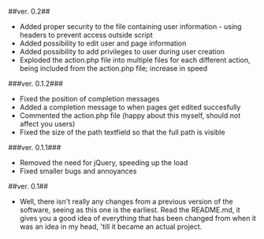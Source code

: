 ##ver. 0.2##
* Added proper security to the file containing user information - using headers to prevent access outside script
* Added possibility to edit user and page information
* Added possibility to add privileges to user during user creation
* Exploded the action.php file into multiple files for each different action, being included from the action.php file; increase in speed

###ver. 0.1.2###
* Fixed the position of completion messages
* Added a completion message to when pages get edited succesfully
* Commented the action.php file (happy about this myself, should not affect you users)
* Fixed the size of the path textfield so that the full path is visible

###ver. 0.1.1###
* Removed the need for jQuery, speeding up the load
* Fixed smaller bugs and annoyances

##ver. 0.1##
* Well, there isn't really any changes from a previous version of the software, seeing as this one is the earliest. Read the README.md, it gives you a good idea of everything that has been changed from when it was an idea in my head, 'till it became an actual project.